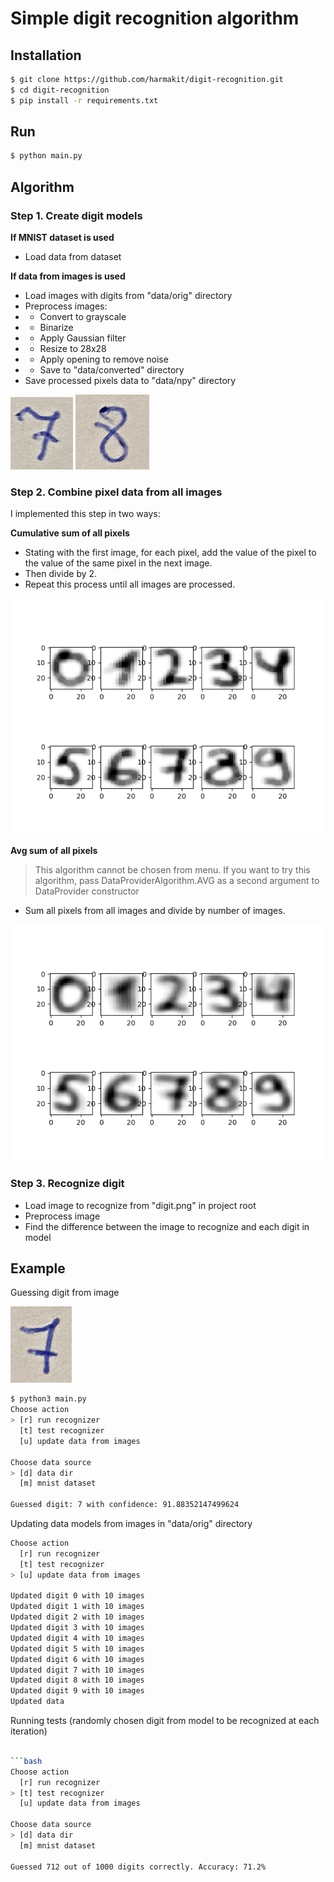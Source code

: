 # Simple digit recognition algorithm

## Installation

```bash
$ git clone https://github.com/harmakit/digit-recognition.git
$ cd digit-recognition
$ pip install -r requirements.txt
```

## Run

```bash
$ python main.py
```

## Algorithm

### Step 1. Create digit models
**If MNIST dataset is used**    
- Load data from dataset

**If data from images is used**
- Load images with digits from "data/orig" directory
- Preprocess images:
- - Convert to grayscale
- - Binarize
- - Apply Gaussian filter
- - Resize to 28x28
- - Apply opening to remove noise
- - Save to "data/converted" directory
- Save processed pixels data to "data/npy" directory

![](readme/digits/7.gif)
![](readme/digits/8.gif)

### Step 2. Combine pixel data from all images
I implemented this step in two ways:

**Cumulative sum of all pixels**  
- Stating with the first image, for each pixel, add the value of the pixel to the value of the same pixel in the next image.  
- Then divide by 2. 
- Repeat this process until all images are processed.

![](readme/cumulative_model.gif)


**Avg sum of all pixels**  
> This algorithm cannot be chosen from menu. If you want to try this algorithm, pass DataProviderAlgorithm.AVG as a second argument to DataProvider constructor

- Sum all pixels from all images and divide by number of images.

![](readme/avg_model.gif)


### Step 3. Recognize digit

- Load image to recognize from "digit.png" in project root
- Preprocess image
- Find the difference between the image to recognize and each digit in model


## Example

Guessing digit from image

![](digit.png)

```bash
$ python3 main.py
Choose action                                                                                                                                                                                             
> [r] run recognizer                                                                                                                                                                                      
  [t] test recognizer                                                                                                                                                                                     
  [u] update data from images   
  
Choose data source                                                                                                                                                                                        
> [d] data dir                                                                                                                                                                                            
  [m] mnist dataset  
  
Guessed digit: 7 with confidence: 91.88352147499624
```

Updating data models from images in "data/orig" directory

```bash
Choose action                                                                                                                                                                                             
  [r] run recognizer                                                                                                                                                                                      
  [t] test recognizer                                                                                                                                                                                     
> [u] update data from images    

Updated digit 0 with 10 images
Updated digit 1 with 10 images
Updated digit 2 with 10 images
Updated digit 3 with 10 images
Updated digit 4 with 10 images
Updated digit 5 with 10 images
Updated digit 6 with 10 images
Updated digit 7 with 10 images
Updated digit 8 with 10 images
Updated digit 9 with 10 images
Updated data
```

Running tests (randomly chosen digit from model to be recognized at each iteration)

```bash

```bash
Choose action                                                                                                                                                                                             
  [r] run recognizer                                                                                                                                                                                      
> [t] test recognizer                                                                                                                                                                                     
  [u] update data from images  

Choose data source                                                                                                                                                                                        
> [d] data dir                                                                                                                                                                                            
  [m] mnist dataset        

Guessed 712 out of 1000 digits correctly. Accuracy: 71.2%
```